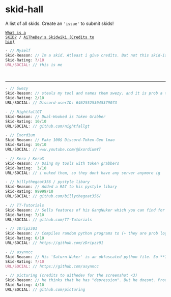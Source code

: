 # skid-hall
A list of all skids. Create an `'issue'` to submit skids!

<code><a href="https://en.wikipedia.org/wiki/Script_kiddie">What is a SKID?</a> / <a href="https://skid.wiki">AiTheDev's Skidwiki (Credits to him)</a>
</code>

```js
- // Myself
Skid-Reason: // Im a skid. Atleast i give credits. But not this skid-ish like these idiots:
Skid-Rating: ?/10
URL/SOCIAL: // this is me
```

<br>

- - -
```js
- // Swezy
Skid-Reason: // steals my tool and names them swezy. and it is prob a token grabber
Skid-Rating: 2/10
URL/SOCIAL: // Discord-userID: 646255253045379073
```

```js
- // NightfallGT
Skid-Reason: // Dual-Hooked is Token Grabber
Skid-Rating: 10/10
URL/SOCIAL: // github.com/nightfallgt
```

```js
- // Exordium
Skid-Reason: // Fake 100$ Discord-Token-Gen lmao
Skid-Rating: 10/10
URL/SOCIAL: // www.youtube.com/@ExordiumYT
```

```js
- // Kero / KeroX
Skid-Reason: // Using my tools with token grabbers
Skid-Rating:  3/10
URL/SOCIAL: // i nuked them, so they dont have any server anymore ig
```

```js
- // billythegoat356 / pystyle libary
Skid-Reason: // Added a RAT to his pystyle libary
Skid-Rating: 99999/10
URL/SOCIAL: // github.com/billythegoat356/
```

```js
- // TT-Tutorials
Skid-Reason: // Sells features of his GangNuker which you can find for free
Skid-Rating: 7/10
URL/SOCIAL: // github.com/TT-Tutorials
```

```js
- // zDripzz01
Skid-Reason: // Compiles random python programs to (+ they are prob loggers & HE STARS HIS OWN PROJECTS💀)
Skid-Rating: 6/10
URL/SOCIAL: // https://github.com/zDripzz01
```

```js
- // asynncc
Skid-Reason: // His 'Saturn-Nuker' is an obfuscated python file. So **I GUESS** it is a logger!
Skid-Rating: ?/10
URL/SOCIAL: // https://github.com/asynncc
```

```js
- // picturing (credits to aithedev for the screenshot <3)
Skid-Reason: // he thinks that he has "depression". But he doesnt. Proof: https://a.pomf.cat/icuykj.png
Skid-Rating: 4/10
URL/SOCIAL: // github.com/picturing
```
